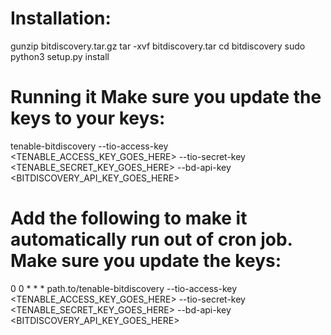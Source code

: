 # Installation: 

gunzip bitdiscovery.tar.gz
tar -xvf bitdiscovery.tar
cd bitdiscovery
sudo python3 setup.py install


# Running it Make sure you update the keys to your keys:
tenable-bitdiscovery --tio-access-key <TENABLE_ACCESS_KEY_GOES_HERE> --tio-secret-key <TENABLE_SECRET_KEY_GOES_HERE> --bd-api-key <BITDISCOVERY_API_KEY_GOES_HERE>


# Add the following to make it automatically run out of cron job. Make sure you update the keys:

0       0      *       *       *	path.to/tenable-bitdiscovery --tio-access-key <TENABLE_ACCESS_KEY_GOES_HERE> --tio-secret-key <TENABLE_SECRET_KEY_GOES_HERE> --bd-api-key <BITDISCOVERY_API_KEY_GOES_HERE>

